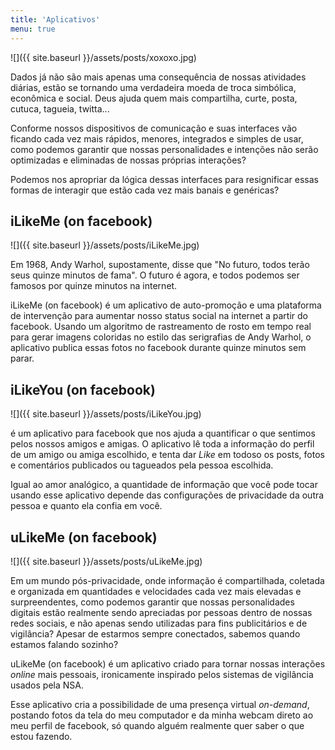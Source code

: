 ```yaml
---
title: 'Aplicativos'
menu: true
---
```

![]({{ site.baseurl }}/assets/posts/xoxoxo.jpg)

Dados já não são mais apenas uma consequência de nossas atividades diárias, estão se tornando uma verdadeira moeda de troca simbólica, econômica e social. Deus ajuda quem mais compartilha, curte, posta, cutuca, tagueia, twitta...

Conforme nossos dispositivos de comunicação e suas interfaces vão ficando cada vez mais rápidos, menores, integrados e simples de usar, como podemos garantir que nossas personalidades e intenções não serão optimizadas e eliminadas de nossas próprias interações?

Podemos nos apropriar da lógica dessas interfaces para resignificar essas formas de interagir que estão cada vez mais banais e genéricas?

## iLikeMe (on facebook)

![]({{ site.baseurl }}/assets/posts/iLikeMe.jpg)

Em 1968, Andy Warhol, supostamente, disse que "No futuro, todos terão seus quinze minutos de fama". O futuro é agora, e todos podemos ser famosos por quinze minutos na internet.

iLikeMe (on facebook) é um aplicativo de auto-promoção e uma plataforma de intervenção para aumentar nosso status social na internet a partir do facebook. Usando um algoritmo de rastreamento de rosto em tempo real para gerar imagens coloridas no estilo das serigrafias de Andy Warhol, o aplicativo publica essas fotos no facebook durante quinze minutos sem parar.

## iLikeYou (on facebook)

![]({{ site.baseurl }}/assets/posts/iLikeYou.jpg)

é um aplicativo para facebook que nos ajuda a quantificar o que sentimos pelos nossos amigos e amigas. O aplicativo lê toda a informação do perfil de um amigo ou amiga escolhido, e tenta dar <i>Like</i> em todoso os posts, fotos e comentários publicados ou tagueados pela pessoa escolhida.

Igual ao amor analógico, a quantidade de informação que você pode tocar usando esse aplicativo depende das configurações de privacidade da outra pessoa e quanto ela confia em você.

## uLikeMe (on facebook)

![]({{ site.baseurl }}/assets/posts/uLikeMe.jpg)

Em um mundo pós-privacidade, onde informação é compartilhada, coletada e organizada em quantidades e velocidades cada vez mais elevadas e surpreendentes, como podemos garantir que nossas personalidades digitais estão realmente sendo apreciadas por pessoas dentro de nossas redes sociais, e não apenas sendo utilizadas para fins publicitários e de vigilância? Apesar de estarmos sempre conectados, sabemos quando estamos falando sozinho?

uLikeMe (on facebook) é um aplicativo criado para tornar nossas interações <i>online</i> mais pessoais, ironicamente inspirado pelos sistemas de vigilância usados pela NSA.

Esse aplicativo cria a possibilidade de uma presença virtual <i>on-demand</i>, postando fotos da tela do meu computador e da minha webcam direto ao meu perfil de facebook, só quando alguém realmente quer saber o que estou fazendo.
